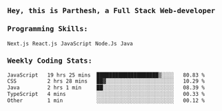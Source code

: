 <samp>
    <h3>Hey, this is Parthesh, a Full Stack Web-developer</h3>
    <h3>Programming Skills: </h3>
    <code>Next.js</code> <code>React.js</code> <code>JavaScript</code> <code>Node.Js</code> <code>Java</code>
    <h3>Weekly Coding Stats:</h3>
<!--START_SECTION:waka-->

```txt
JavaScript   19 hrs 25 mins  ████████████████████▒░░░░   80.83 %
CSS          2 hrs 28 mins   ██▓░░░░░░░░░░░░░░░░░░░░░░   10.29 %
Java         2 hrs 1 min     ██░░░░░░░░░░░░░░░░░░░░░░░   08.39 %
TypeScript   4 mins          ░░░░░░░░░░░░░░░░░░░░░░░░░   00.33 %
Other        1 min           ░░░░░░░░░░░░░░░░░░░░░░░░░   00.12 %
```

<!--END_SECTION:waka-->
</samp>

